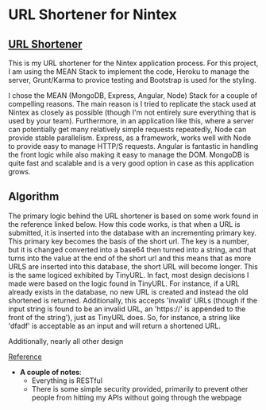 # URL Shortener for Nintex



## [URL Shortener](https://huntiny.herokuapp.com)

This is my URL shortener for the Nintex application process.  For this project, I am using the MEAN Stack to implement the code, Heroku to manage the server, Grunt/Karma to provice testing and Bootstrap is used for the styling.

I chose the MEAN (MongoDB, Express, Angular, Node) Stack for a couple of compelling reasons.  The main reason is I tried to replicate the stack used at Nintex as closely as possible (though I'm not entirely sure everything that is used by your team).  Furthermore, in an application like this, where a server can potentially get many relatively simple requests repeatedly, Node can provide stable parallelism.  Express, as a framework, works well with Node to provide easy to manage HTTP/S requests.  Angular is fantastic in handling the front logic while also making it easy to manage the DOM.  MongoDB is quite fast and scalable and is a very good option in case as this application grows.

## Algorithm

The primary logic behind the URL shortener is based on some work found in the reference linked below.  How this code works, is that when a URL is submitted, it is inserted into the database with an incrementing primary key.  This primary key becomes the basis of the short url.  The key is a number, but it is changed converted into a base64 then turned into a string, and that turns into the value at the end of the short url and this means that as more URLS are inserted into this database, the short URL will become longer.  This is the same logiced exhibited by TinyURL.  In fact, most design decisions I made were based on the logic found in TinyURL.  For instance, if a URL already exists in the database, no new URL is created and instead the old shortened is returned.  Additionally, this accepts 'invalid' URLs (though if the input string is found to be an invalid URL, an 'https://' is appended to the front of the string'), just as TinyURL does.  So, for instance, a string like 'dfadf' is acceptable as an input and will return a shortened URL.

Additionally, nearly all other design

[Reference](http://stackoverflow.com/questions/742013/how-to-code-a-url-shortener)

* **A couple of notes**:
  - Everything is RESTful
  - There is some simple security provided, primarily to prevent other people from hitting my APIs without going through the webpage
